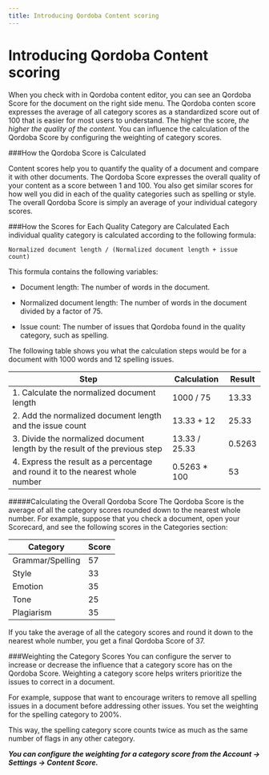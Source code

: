 ```yaml
---
title: Introducing Qordoba Content scoring
---
```


# Introducing Qordoba Content scoring


When you check with in Qordoba content editor, you can see an Qordoba Score for the document on the right side menu. The Qordoba conten score expresses the average of all category scores as a standardized score out of 100 that is easier for most users to understand. The higher the score, *the higher the quality of the content.* You can influence the calculation of the Qordoba Score by configuring the weighting of category scores.



###How the Qordoba Score is Calculated

Content scores help you to quantify the quality of a document and compare it with other documents. The Qordoba Score expresses the overall quality of your content as a score between 1 and 100. You also get similar scores for how well you did in each of the quality categories such as spelling or style. The overall Qordoba Score is simply an average of your individual category scores.


###How the Scores for Each Quality Category are Calculated
Each individual quality category is calculated according to the following formula:

```
Normalized document length / (Normalized document length + issue count)
```
This formula contains the following variables:

- Document length: The number of words in the document.

- Normalized document length: The number of words in the document divided by a factor of 75.

- Issue count: The number of issues that Qordoba found in the quality category, such as spelling.


The following table shows you what the calculation steps would be for a document with 1000 words and 12 spelling issues.


|Step	|Calculation	|Result|
| ------------- | ------------- | ------------- | 
|1. Calculate the normalized document length	|1000 / 75	|13.33|
|2. Add the normalized document length and the issue count	|13.33 + 12|	25.33|
|3. Divide the normalized document length by the result of the previous step	|13.33 / 25.33|	0.5263|
|4. Express the result as a percentage and round it to the nearest whole number	|0.5263 * 100| 53 |


#####Calculating the Overall Qordoba Score
The Qordoba Score is the average of all the category scores rounded down to the nearest whole number. For example, suppose that you check a document, open your Scorecard, and see the following scores in the Categories section:

| Category	| Score| 
| ------------- | ------------- |
| Grammar/Spelling	| 57| 
| Style| 	33| 
| Emotion| 	35| 
| Tone| 	25| 
| Plagiarism| 	35| 
If you take the average of all the category scores and round it down to the nearest whole number, you get a final Qordoba Score of 37.

###Weighting the Category Scores
You can configure the server to increase or decrease the influence that a category score has on the Qordoba Score. Weighting a category score helps writers prioritize the issues to correct in a document.

For example, suppose that want to encourage writers to remove all spelling issues in a document before addressing other issues. You set the weighting for the spelling category to 200%.

This way, the spelling category score counts twice as much as the same number of flags in any other category.

***You can configure the weighting for a category score from the Account -> Settings -> Content Score.***